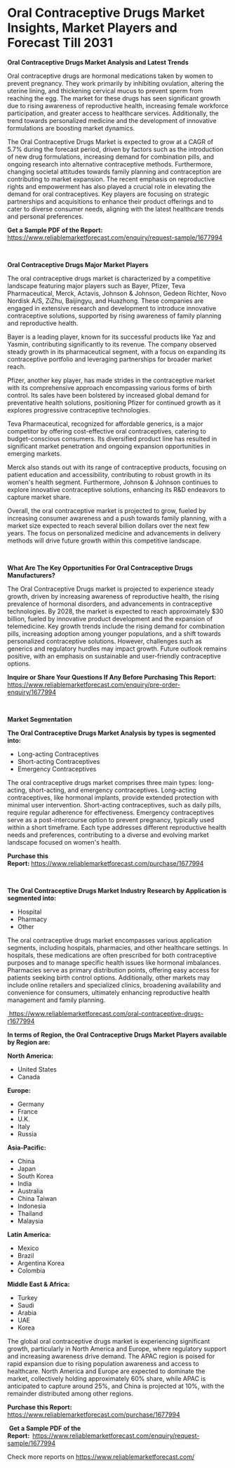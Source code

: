 <p><h1>Oral Contraceptive Drugs Market Insights, Market Players and Forecast Till 2031</h1></p><p><strong>Oral Contraceptive Drugs Market Analysis and Latest Trends</strong></p>
<p><p>Oral contraceptive drugs are hormonal medications taken by women to prevent pregnancy. They work primarily by inhibiting ovulation, altering the uterine lining, and thickening cervical mucus to prevent sperm from reaching the egg. The market for these drugs has seen significant growth due to rising awareness of reproductive health, increasing female workforce participation, and greater access to healthcare services. Additionally, the trend towards personalized medicine and the development of innovative formulations are boosting market dynamics.</p><p>The Oral Contraceptive Drugs Market is expected to grow at a CAGR of 5.7% during the forecast period, driven by factors such as the introduction of new drug formulations, increasing demand for combination pills, and ongoing research into alternative contraceptive methods. Furthermore, changing societal attitudes towards family planning and contraception are contributing to market expansion. The recent emphasis on reproductive rights and empowerment has also played a crucial role in elevating the demand for oral contraceptives. Key players are focusing on strategic partnerships and acquisitions to enhance their product offerings and to cater to diverse consumer needs, aligning with the latest healthcare trends and personal preferences.</p></p>
<p><strong>Get a Sample PDF of the Report:&nbsp;</strong> <a href="https://www.reliablemarketforecast.com/enquiry/request-sample/1677994?utm_campaign=1900&utm_medium=2&utm_source=Github&utm_content=ia&utm_term=28122024&utm_id=oral-contraceptive-drugs">https://www.reliablemarketforecast.com/enquiry/request-sample/1677994</a></p>
<p>&nbsp;</p>
<p><strong>Oral Contraceptive Drugs Major Market Players</strong></p>
<p><p>The oral contraceptive drugs market is characterized by a competitive landscape featuring major players such as Bayer, Pfizer, Teva Pharmaceutical, Merck, Actavis, Johnson & Johnson, Gedeon Richter, Novo Nordisk A/S, ZiZhu, Baijingyu, and Huazhong. These companies are engaged in extensive research and development to introduce innovative contraceptive solutions, supported by rising awareness of family planning and reproductive health.</p><p>Bayer is a leading player, known for its successful products like Yaz and Yasmin, contributing significantly to its revenue. The company observed steady growth in its pharmaceutical segment, with a focus on expanding its contraceptive portfolio and leveraging partnerships for broader market reach.</p><p>Pfizer, another key player, has made strides in the contraceptive market with its comprehensive approach encompassing various forms of birth control. Its sales have been bolstered by increased global demand for preventative health solutions, positioning Pfizer for continued growth as it explores progressive contraceptive technologies.</p><p>Teva Pharmaceutical, recognized for affordable generics, is a major competitor by offering cost-effective oral contraceptives, catering to budget-conscious consumers. Its diversified product line has resulted in significant market penetration and ongoing expansion opportunities in emerging markets.</p><p>Merck also stands out with its range of contraceptive products, focusing on patient education and accessibility, contributing to robust growth in its women's health segment. Furthermore, Johnson & Johnson continues to explore innovative contraceptive solutions, enhancing its R&D endeavors to capture market share.</p><p>Overall, the oral contraceptive market is projected to grow, fueled by increasing consumer awareness and a push towards family planning, with a market size expected to reach several billion dollars over the next few years. The focus on personalized medicine and advancements in delivery methods will drive future growth within this competitive landscape.</p></p>
<p>&nbsp;</p>
<p><strong>What Are The Key Opportunities For Oral Contraceptive Drugs Manufacturers?</strong></p>
<p><p>The Oral Contraceptive Drugs market is projected to experience steady growth, driven by increasing awareness of reproductive health, the rising prevalence of hormonal disorders, and advancements in contraceptive technologies. By 2028, the market is expected to reach approximately $30 billion, fueled by innovative product development and the expansion of telemedicine. Key growth trends include the rising demand for combination pills, increasing adoption among younger populations, and a shift towards personalized contraceptive solutions. However, challenges such as generics and regulatory hurdles may impact growth. Future outlook remains positive, with an emphasis on sustainable and user-friendly contraceptive options.</p></p>
<p><strong>Inquire or Share Your Questions If Any Before Purchasing This Report:</strong> <a href="https://www.reliablemarketforecast.com/enquiry/pre-order-enquiry/1677994?utm_campaign=1900&utm_medium=2&utm_source=Github&utm_content=ia&utm_term=28122024&utm_id=oral-contraceptive-drugs">https://www.reliablemarketforecast.com/enquiry/pre-order-enquiry/1677994</a></p>
<p>&nbsp;</p>
<p><strong>Market Segmentation</strong></p>
<p><strong>The Oral Contraceptive Drugs Market Analysis by types is segmented into:</strong></p>
<p><ul><li>Long-acting Contraceptives</li><li>Short-acting Contraceptives</li><li>Emergency Contraceptives</li></ul></p>
<p><p>The oral contraceptive drugs market comprises three main types: long-acting, short-acting, and emergency contraceptives. Long-acting contraceptives, like hormonal implants, provide extended protection with minimal user intervention. Short-acting contraceptives, such as daily pills, require regular adherence for effectiveness. Emergency contraceptives serve as a post-intercourse option to prevent pregnancy, typically used within a short timeframe. Each type addresses different reproductive health needs and preferences, contributing to a diverse and evolving market landscape focused on women's health.</p></p>
<p><strong>Purchase this Report:&nbsp;</strong><a href="https://www.reliablemarketforecast.com/purchase/1677994?utm_campaign=1900&utm_medium=2&utm_source=Github&utm_content=ia&utm_term=28122024&utm_id=oral-contraceptive-drugs">https://www.reliablemarketforecast.com/purchase/1677994</a></p>
<p>&nbsp;</p>
<p><strong>The Oral Contraceptive Drugs Market Industry Research by Application is segmented into:</strong></p>
<p><ul><li>Hospital</li><li>Pharmacy</li><li>Other</li></ul></p>
<p><p>The oral contraceptive drugs market encompasses various application segments, including hospitals, pharmacies, and other healthcare settings. In hospitals, these medications are often prescribed for both contraceptive purposes and to manage specific health issues like hormonal imbalances. Pharmacies serve as primary distribution points, offering easy access for patients seeking birth control options. Additionally, other markets may include online retailers and specialized clinics, broadening availability and convenience for consumers, ultimately enhancing reproductive health management and family planning.</p></p>
<p><a href="https://www.reliablemarketforecast.com/oral-contraceptive-drugs-r1677994?utm_campaign=1900&utm_medium=2&utm_source=Github&utm_content=ia&utm_term=28122024&utm_id=oral-contraceptive-drugs">&nbsp;https://www.reliablemarketforecast.com/oral-contraceptive-drugs-r1677994</a></p>
<p><strong>In terms of Region, the Oral Contraceptive Drugs Market Players available by Region are:</strong></p>
<p>
    <p> <strong> North America: </strong>
        <ul>
            <li>United States</li>
            <li>Canada</li>
        </ul>
        </p> 
    <p> <strong> Europe: </strong>
        <ul>
            <li>Germany</li>
            <li>France</li>
            <li>U.K.</li>
            <li>Italy</li>
            <li>Russia</li>
        </ul>
        </p> 
    <p> <strong> Asia-Pacific: </strong>
        <ul>
            <li>China</li>
            <li>Japan</li>
            <li>South Korea</li>
            <li>India</li>
            <li>Australia</li>
            <li>China Taiwan</li>
            <li>Indonesia</li>
            <li>Thailand</li>
            <li>Malaysia</li>
        </ul>
        </p> 
    <p> <strong> Latin America: </strong>
        <ul>
            <li>Mexico</li>
            <li>Brazil</li>
            <li>Argentina Korea</li>
            <li>Colombia</li>
        </ul>
        </p> 
    <p> <strong> Middle East & Africa: </strong>
        <ul>
            <li>Turkey</li>
            <li>Saudi</li>
            <li>Arabia</li>
            <li>UAE</li>
            <li>Korea</li>
        </ul>
    </p>
    </p>
<p><p>The global oral contraceptive drugs market is experiencing significant growth, particularly in North America and Europe, where regulatory support and increasing awareness drive demand. The APAC region is poised for rapid expansion due to rising population awareness and access to healthcare. North America and Europe are expected to dominate the market, collectively holding approximately 60% share, while APAC is anticipated to capture around 25%, and China is projected at 10%, with the remainder distributed among other regions.</p></p>
<p><strong>Purchase this Report: </strong><a href="https://www.reliablemarketforecast.com/purchase/1677994?utm_campaign=1900&utm_medium=2&utm_source=Github&utm_content=ia&utm_term=28122024&utm_id=oral-contraceptive-drugs">https://www.reliablemarketforecast.com/purchase/1677994</a></p>
<p>&nbsp;<strong>Get a Sample PDF of the Report:&nbsp;&nbsp;</strong><a href="https://www.reliablemarketforecast.com/enquiry/request-sample/1677994?utm_campaign=1900&utm_medium=2&utm_source=Github&utm_content=ia&utm_term=28122024&utm_id=oral-contraceptive-drugs">https://www.reliablemarketforecast.com/enquiry/request-sample/1677994</a></p>
<p><strong></strong></p>
<p>Check more reports on <a href="https://www.reliablemarketforecast.com/?utm_campaign=1900&utm_medium=2&utm_source=Github&utm_content=ia&utm_term=28122024&utm_id=oral-contraceptive-drugs">https://www.reliablemarketforecast.com/</a></p>